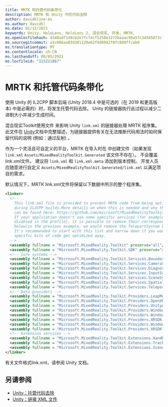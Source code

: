 ```yaml
---
title: MRTK 和托管代码条带化
description: MRTK 和 Unity 中的代码去除
author: davidkline-ms
ms.author: davidkl
ms.date: 01/12/2021
keywords: Unity, HoloLens, HoloLens 2, 混合现实, 开发, MRTK,
ms.openlocfilehash: 4348adf1d9cb2e7fc74cf5258e3272baaac96a5fc34565873cf35ae93225bdbe
ms.sourcegitcommit: a1c086aa83d381129e62f9d8942f0fc889ffcab0
ms.translationtype: MT
ms.contentlocale: zh-CN
ms.lasthandoff: 08/05/2021
ms.locfileid: "115221867"
---
```

# <a name="mrtk-and-managed-code-stripping"></a>MRTK 和托管代码条带化

使用 Unity 的 IL2CPP 脚本后端 (Unity 2018.4 中是可选的（在 2019 和更高版本[](https://docs.unity3d.com/Manual/ManagedCodeStripping.html)) 中是必需的）时，将发生托管代码去除。
Unity 的链接器执行此过程以减少二进制大小并减少生成时间。

混合现实Toolkit使用文件 来影响 Unity `link.xml` 的链接器处理 MRTK 程序集。 此文件在 [Unity](https://docs.unity3d.com/Manual/ManagedCodeStripping.html#LinkXML)文档中完整描述，为链接器提供有关在无法推断代码用法时如何保留代码的说明 (例如：通过反射) 。

作为一个灵活且可自定义的平台，MRTK 在导入时在 中创建文件（如果发现 `link.xml` `Assets/MixedRealityToolkit.Generated` 该文件不存在）。 不会覆盖link.xml文件。 建议将 `link.xml` 和 `link.xml.meta` 添加到版本控制。 开发人员应随意进行自定义 `Assets/MixedRealityToolkit.Generated/link.xml` 以满足项目的需求。

默认情况下，MRTK link.xml文件将保留以下数据中所示的整个程序集。

``` xml
<linker> 
  <!-- 
    This link.xml file is provided to prevent MRTK code from being optimized away 
    during IL2CPP builds.More details on when this is needed and why this is needed 
    can be found here: https://github.com/microsoft/MixedRealityToolkit-Unity/issues/5273 
    If your application doesn't use some specific services (for example, if teleportation system is 
    disabled in the profile), it is possible to remove their corresponding lines down 
    below(in the previous example, we would remove the TeleportSystem below). 
    It's recommended to start with this list and narrow down if you want to ensure 
    specific bits of code get optimized away. 
  --> 
  <assembly fullname = "Microsoft.MixedReality.Toolkit" preserve="all"/> 
  <assembly fullname = "Microsoft.MixedReality.Toolkit.SDK" preserve="all"/> 
  <!-- Core systems --> 
  <assembly fullname = "Microsoft.MixedReality.Toolkit.Services.BoundarySystem" preserve="all"/> 
  <assembly fullname = "Microsoft.MixedReality.Toolkit.Services.CameraSystem" preserve="all"/> 
  <assembly fullname = "Microsoft.MixedReality.Toolkit.Services.DiagnosticsSystem" preserve="all"/> 
  <assembly fullname = "Microsoft.MixedReality.Toolkit.Services.InputSystem" preserve="all"/> 
  <assembly fullname = "Microsoft.MixedReality.Toolkit.Services.SceneSystem" preserve="all"/> 
  <assembly fullname = "Microsoft.MixedReality.Toolkit.Services.SpatialAwarenessSystem" preserve="all"/> 
  <assembly fullname = "Microsoft.MixedReality.Toolkit.Services.TeleportSystem" preserve="all"/> 
  <!-- Data providers --> 
  <assembly fullname = "Microsoft.MixedReality.Toolkit.Providers.LeapMotion" preserve="all"/> 
  <assembly fullname = "Microsoft.MixedReality.Toolkit.Providers.OpenVR" preserve="all"/> 
  <assembly fullname = "Microsoft.MixedReality.Toolkit.Providers.UnityAR" preserve="all"/> 
  <assembly fullname = "Microsoft.MixedReality.Toolkit.Providers.WindowsMixedReality.Shared" preserve="all"/> 
  <assembly fullname = "Microsoft.MixedReality.Toolkit.Providers.WindowsMixedReality" preserve="all"/> 
  <assembly fullname = "Microsoft.MixedReality.Toolkit.Providers.XRSDK.WindowsMixedReality" preserve="all"/> 
  <assembly fullname = "Microsoft.MixedReality.Toolkit.Providers.WindowsVoiceInput" preserve="all"/> 
  <assembly fullname = "Microsoft.MixedReality.Toolkit.Providers.XRSDK" preserve="all"/> 
  <!-- Extension services --> 
  <assembly fullname = "Microsoft.MixedReality.Toolkit.Extensions.HandPhysics" preserve="all"/> 
  <assembly fullname = "Microsoft.MixedReality.Toolkit.Extensions.Tracking" preserve="all"/> 
  <assembly fullname = "Microsoft.MixedReality.Toolkit.Extensions.SceneTransitionService" preserve="all"/> 
</linker>
```

有关文件格式link.xml，请参阅 Unity 文档。

## <a name="see-also"></a>另请参阅

- [Unity：托管代码去除](https://docs.unity3d.com/Manual/ManagedCodeStripping.html)
- [Unity：链接 XML 文件](https://docs.unity3d.com/Manual/ManagedCodeStripping.html#LinkXML)

